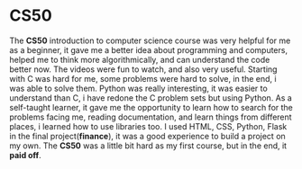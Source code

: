 # CS50

The **CS50** introduction to computer science course was very helpful for me as a beginner, it gave me a better idea about programming and computers, helped me to think more algorithmically, and can understand the code better now. The videos were fun to watch, and also very useful. Starting with C was hard for me, some problems were hard to solve, in the end, i was able to solve them. Python was really interesting, it was easier to understand than C, i have redone the C problem sets but using Python. As a self-taught learner, it gave me the opportunity to learn how to search for the problems facing me, reading documentation, and learn things from different places, i learned how to use libraries too. I used HTML, CSS, Python, Flask in the final project(**finance**), it was a good experience to build a project on my own. The **CS50** was a little bit hard as my first course, but in the end, it **paid off**.
